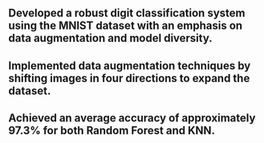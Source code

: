 ## 	Developed a robust digit classification system using the MNIST dataset with an emphasis on data augmentation and model diversity.
## 	Implemented data augmentation techniques by shifting images in four directions to expand the dataset.
## 	Achieved an average accuracy of approximately 97.3% for both Random Forest and KNN.
